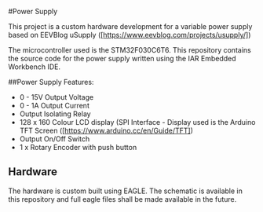 #Power Supply

This project is a custom hardware development for a variable power supply based on EEVBlog uSupply ([https://www.eevblog.com/projects/usupply/])

The microcontroller used is the STM32F030C6T6. This repository contains the source code for the power supply written using the IAR Embedded Workbench IDE. 

##Power Supply Features: 
* 0 - 15V Output Voltage
* 0 - 1A Output Current
* Output Isolating Relay
* 128 x 160 Colour LCD display (SPI Interface - Display used is the Arduino TFT Screen ([https://www.arduino.cc/en/Guide/TFT])
* Output On/Off Switch 
* 1 x Rotary Encoder with push button

## Hardware
The hardware is custom built using EAGLE. The schematic is available in this repository and full eagle files shall be made available in the future.
